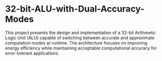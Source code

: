 # 32-bit-ALU-with-Dual-Accuracy-Modes
This project presents the design and implementation of a 32-bit Arithmetic Logic Unit (ALU) capable of switching between accurate and approximate computation modes at runtime. The architecture focuses on improving energy efficiency while maintaining acceptable computational accuracy for error-tolerant applications.
